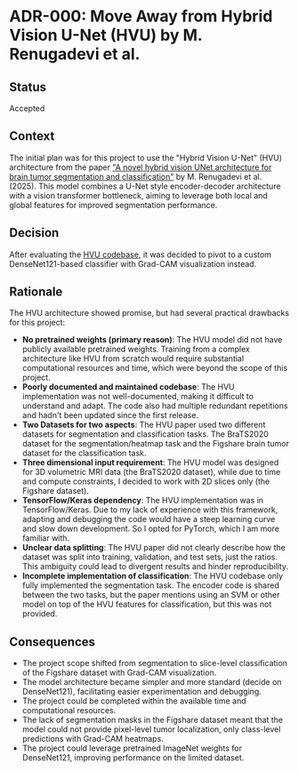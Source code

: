 # ADR-000: Move Away from Hybrid Vision U-Net (HVU) by M. Renugadevi et al.

## Status
Accepted

## Context
The initial plan was for this project to use the "Hybrid Vision U-Net" (HVU) architecture from the paper ["A novel hybrid vision UNet architecture for brain tumor segmentation and classification"](https://doi.org/10.1038/s41598-025-09833-y) by M. Renugadevi et al. (2025). This model combines a U-Net style encoder-decoder architecture with a vision transformer bottleneck, aiming to leverage both local and global features for improved segmentation performance.

## Decision
After evaluating the [HVU codebase](https://github.com/renugadevi26/HVU_Code), it was decided to pivot to a custom DenseNet121-based classifier with Grad-CAM visualization instead.

## Rationale
The HVU architecture showed promise, but had several practical drawbacks for this project:
- **No pretrained weights (primary reason)**: The HVU model did not have publicly available pretrained weights. Training from a complex architecture like HVU from scratch would require substantial computational resources and time, which were beyond the scope of this project.
- **Poorly documented and maintained codebase**: The HVU implementation was not well-documented, making it difficult to understand and adapt. The code also had multiple redundant repetitions and hadn't been updated since the first release.
- **Two Datasets for two aspects**: The HVU paper used two different datasets for segmentation and classification tasks. The BraTS2020 dataset for the segmentation/heatmap task and the Figshare brain tumor dataset for the classification task.
- **Three dimensional input requirement**: The HVU model was designed for 3D volumetric MRI data (the BraTS2020 dataset), while due to time and compute constraints, I decided to work with 2D slices only (the Figshare dataset).
- **TensorFlow/Keras dependency**: The HVU implementation was in TensorFlow/Keras. Due to my lack of experience with this framework, adapting and debugging the code would have a steep learning curve and slow down development. So I opted for PyTorch, which I am more familiar with.
- **Unclear data splitting**: The HVU paper did not clearly describe how the dataset was split into training, validation, and test sets, just the ratios. This ambiguity could lead to divergent results and hinder reproducibility.
- **Incomplete implementation of classification**: The HVU codebase only fully implemented the segmentation task. The encoder code is shared between the two tasks, but the paper mentions using an SVM or other model on top of the HVU features for classification, but this was not provided.

## Consequences
- The project scope shifted from segmentation to slice-level classification of the Figshare dataset with Grad-CAM visualization.
- The model architecture became simpler and more standard (decide on DenseNet121), facilitating easier experimentation and debugging.
- The project could be completed within the available time and computational resources.
- The lack of segmentation masks in the Figshare dataset meant that the model could not provide pixel-level tumor localization, only class-level predictions with Grad-CAM heatmaps.
- The project could leverage pretrained ImageNet weights for DenseNet121, improving performance on the limited dataset.